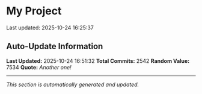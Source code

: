 # My Project


Last updated: 2025-10-24 16:25:37





















































































































































































































































































































































































































































































































































































































































































































































































































































































































































































































































































































































































































































































































































































































































































































































































































































































































































































































































































































































































































































































































































































































































































































































































































































































































































































































































































































































































































































































































































































































































## Auto-Update Information

**Last Updated:** 2025-10-24 16:51:32
**Total Commits:** 2542
**Random Value:** 7534
**Quote:** _Another one!_

---
_This section is automatically generated and updated._